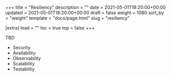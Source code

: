 +++
title = "Resiliency"
description = ""
date = 2021-05-01T18:20:00+00:00
updated = 2021-05-01T18:20:00+00:00
draft = false
weight = 1080
sort_by = "weight"
template = "docs/page.html"
slug = "resiliency"

[extra]
lead = ""
toc = true
top = false
+++

TBD

- Security
- Availability
- Observability
- Scalability
- Testability

